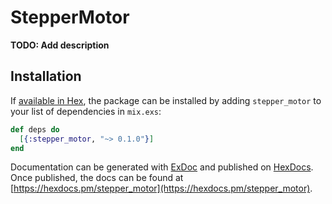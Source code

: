# StepperMotor

**TODO: Add description**

## Installation

If [available in Hex](https://hex.pm/docs/publish), the package can be installed
by adding `stepper_motor` to your list of dependencies in `mix.exs`:

```elixir
def deps do
  [{:stepper_motor, "~> 0.1.0"}]
end
```

Documentation can be generated with [ExDoc](https://github.com/elixir-lang/ex_doc)
and published on [HexDocs](https://hexdocs.pm). Once published, the docs can
be found at [https://hexdocs.pm/stepper_motor](https://hexdocs.pm/stepper_motor).

